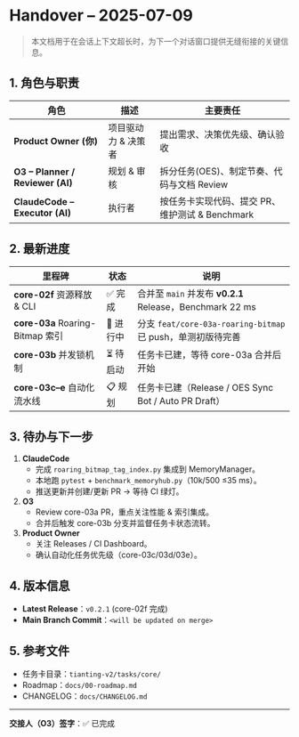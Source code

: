 # Handover – 2025-07-09

<!-- status: done -->

> 本文档用于在会话上下文超长时，为下一个对话窗口提供无缝衔接的关键信息。

## 1. 角色与职责
| 角色 | 描述 | 主要责任 |
|------|------|----------|
| **Product Owner (你)** | 项目驱动力 & 决策者 | 提出需求、决策优先级、确认验收 |
| **O3 – Planner / Reviewer (AI)** | 规划 & 审核 | 拆分任务(OES)、制定节奏、代码与文档 Review |
| **ClaudeCode – Executor (AI)** | 执行者 | 按任务卡实现代码、提交 PR、维护测试 & Benchmark |

## 2. 最新进度
| 里程碑 | 状态 | 说明 |
|---------|------|------|
| **core-02f** 资源释放 & CLI | ✅ 完成 | 合并至 `main` 并发布 **v0.2.1** Release，Benchmark 22 ms |
| **core-03a** Roaring-Bitmap 索引 | 🚧 进行中 | 分支 `feat/core-03a-roaring-bitmap` 已 push，单测初版待完善 |
| **core-03b** 并发锁机制 | ⏳ 待启动 | 任务卡已建，等待 core-03a 合并后开始 |
| **core-03c–e** 自动化流水线 | 📋 规划 | 任务卡已建（Release / OES Sync Bot / Auto PR Draft） |

## 3. 待办与下一步
1. **ClaudeCode**
   - 完成 `roaring_bitmap_tag_index.py` 集成到 MemoryManager。
   - 本地跑 `pytest` + `benchmark_memoryhub.py`（10k/500 ≤35 ms）。
   - 推送更新并创建/更新 PR → 等待 CI 绿灯。
2. **O3**
   - Review core-03a PR，重点关注性能 & 索引集成。
   - 合并后触发 core-03b 分支并监督任务卡状态流转。
3. **Product Owner**
   - 关注 Releases / CI Dashboard。
   - 确认自动化任务优先级（core-03c/03d/03e）。

## 4. 版本信息
- **Latest Release**：`v0.2.1` (core-02f 完成)
- **Main Branch Commit**：`<will be updated on merge>`

## 5. 参考文件
- 任务卡目录：`tianting-v2/tasks/core/`
- Roadmap：`docs/00-roadmap.md`
- CHANGELOG：`docs/CHANGELOG.md`

---
**交接人（O3）签字**：✅  已完成 